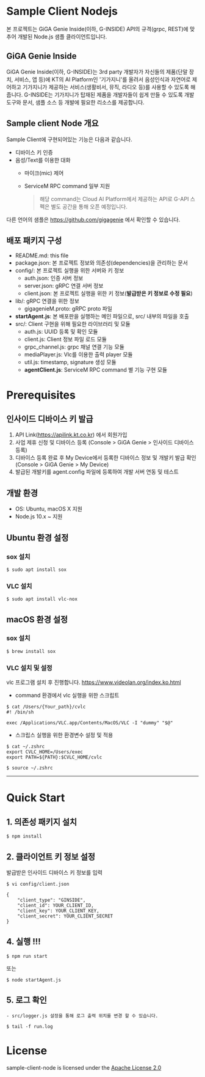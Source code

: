 # Sample Client Nodejs
본 프로젝트는 GiGA Genie Inside(이하, G-INSIDE) API의 규격(grpc, REST)에 맞추어 개발된 
Node.js 샘플 클라이언트입니다.


## GiGA Genie Inside
GiGA Genie Inside(이하, G-INSIDE)는 3rd party 개발자가 자신들의 제품(단말 장치, 서비스, 앱 등)에 KT의 AI Platform인 
'기가지니'를 올려서 음성인식과 자연어로 제어하고 기가지니가 제공하는 서비스(생활비서, 뮤직, 라디오 등)를 사용할 수 있도록 해줍니다.
G-INSIDE는 기가지니가 탑재된 제품을 개발자들이 쉽게 만들 수 있도록 개발 도구와 문서, 샘플 소스 등 개발에 필요한 리소스를 제공합니다.


## Sample client Node 개요

Sample Client에 구현되어있는 기능은 다음과 같습니다.
* 디바이스 키 인증
* 음성/Text를 이용한 대화
    * 마이크(mic) 제어
    * ServiceM RPC command 일부 지원
      
        >해당 command는 Cloud AI Platform에서 제공하는 API로 G-API 스펙은 별도 공간을 통해 오픈 예정입니다.

다른 언어의 샘플은 https://github.com/gigagenie 에서 확인할 수 있습니다.


## 배포 패키지 구성

* README.md: this file
* package.json: 본 프로젝트 정보와 의존성(dependencies)을 관리하는 문서
* config/: 본 프로젝트 실행을 위한 서버와 키 정보
  - auth.json: 인증 서버 정보
  - server.json: gRPC 연결 서버 정보
  - client.json: 본 프로젝트 실행을 위한 키 정보(**발급받은 키 정보로 수정 필요**)
* lib/: gRPC 연결을 위한 정보
  - gigagenieM.proto: gRPC proto 파일
* **startAgent.js**: 본 배포판을 실행하는 메인 파일으로, src/ 내부의 파일을 호출
* src/: Client 구현을 위해 필요한 라이브러리 및 모듈
  - auth.js: UUID 등록 및 확인 모듈
  - client.js: Client 정보 파일 로드 모듈
  - grpc_channel.js: grpc 채널 연결 기능 모듈
  - mediaPlayer.js: Vlc를 이용한 출력 player 모듈
  - util.js: timestamp, signature 생성 모듈
  - **agentClient.js**: ServiceM RPC command 별 기능 구현 모듈

# Prerequisites

## 인사이드 디바이스 키 발급
1. API Link(https://apilink.kt.co.kr) 에서 회원가입 
2. 사업 제휴 신청 및 디바이스 등록 (Console > GiGA Genie > 인사이드 디바이스 등록)
3. 디바이스 등록 완료 후 My Device에서 등록한 디바이스 정보 및 개발키 발급 확인 (Console > GiGA Genie > My Device)
4. 발급된 개발키를 agent.config 파일에 등록하여 개발 서버 연동 및 테스트


## 개발 환경

* OS: Ubuntu, macOS X 지원
* Node.js 10.x ~ 지원

## Ubuntu 환경 설정

### sox 설치

```shell
$ sudo apt install sox
```

### VLC 설치

```shell
$ sudo apt install vlc-nox
```

## macOS 환경 설정

### sox 설치

```shell
$ brew install sox
```

### VLC 설치 및 설정
vlc 프로그램 설치 후 진행합니다.
https://www.videolan.org/index.ko.html

* command 환경에서 vlc 실행을 위한 스크립트
```shell
$ cat /Users/{Your_path}/cvlc
#! /bin/sh

exec /Applications/VLC.app/Contents/MacOS/VLC -I "dummy" "$@"
```

* 스크립스 실행을 위한 환경변수 설정 및 적용
```shell
$ cat ~/.zshrc
export CVLC_HOME=/Users/exec
export PATH=${PATH}:$CVLC_HOME/cvlc

$ source ~/.zshrc
```


-------


# Quick Start

## 1. 의존성 패키지 설치

    $ npm install

## 2. 클라이언트 키 정보 설정
발급받은 인사이드 디바이스 키 정보를 입력 

    $ vi config/client.json
    
    {
        "client_type": "GINSIDE",
        "client_id": YOUR_CLIENT_ID,
        "client_key": YOUR_CLIENT_KEY,
        "client_secret": YOUR_CLIENT_SECRET
    }

## 4. 실행 !!!
    $ npm run start

또는

    $ node startAgent.js



## 5. 로그 확인
    - src/logger.js 설정을 통해 로그 출력 위치를 변경 할 수 있습니다.

    $ tail -f run.log


# License

sample-client-node is licensed under the [Apache License 2.0](http://www.apache.org/licenses/LICENSE-2.0)
